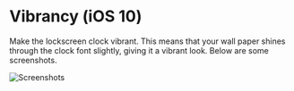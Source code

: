 # Vibrancy (iOS 10)
Make the lockscreen clock vibrant. This means that your wall paper shines through the clock font slightly, giving it a vibrant look. Below are some screenshots.

![Screenshots](http://media.idownloadblog.com/wp-content/uploads/2017/05/Vibrancy-iOS-10-Wallpapers.jpg)
